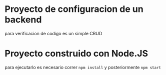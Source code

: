 # Proyecto de configuracion de un backend 
para verificacion de codigo es un simple CRUD 

# Proyecto construido con Node.JS
 para ejecutarlo es necesario correr `npm install` y posteriormente `npm start`

